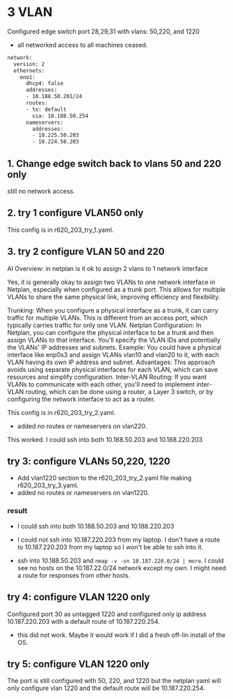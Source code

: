 # 3 VLAN

Configured edge switch port 28,29,31 with vlans: 50,220, and 1220

- all networked access to all machines ceased.

```bash
network:
  version: 2
  ethernets:
    eno1:
      dhcp4: false
      addresses:
      - 10.188.50.201/24    
      routes:
      - to: default
        via: 10.188.50.254
      nameservers:
        addresses:
        - 10.225.50.203
        - 10.224.50.203
```

## 1. Change edge switch back to vlans 50 and 220 only

still no network access.

## 2. try 1 configure VLAN50 only

This config is in r620_203_try_1.yaml.

## 3. try 2 configure VLAN 50 and 220

AI Overview: in netplan is it ok to assign 2 vlans to 1 network interface

Yes, it is generally okay to assign two VLANs to one network interface in Netplan, especially when configured as a trunk port. This allows for multiple VLANs to share the same physical link, improving efficiency and flexibility.

Trunking:
When you configure a physical interface as a trunk, it can carry traffic for multiple VLANs. This is different from an access port, which typically carries traffic for only one VLAN.
Netplan Configuration:
In Netplan, you can configure the physical interface to be a trunk and then assign VLANs to that interface. You'll specify the VLAN IDs and potentially the VLANs' IP addresses and subnets.
Example:
You could have a physical interface like enp0s3 and assign VLANs vlan10 and vlan20 to it, with each VLAN having its own IP address and subnet.
Advantages:
This approach avoids using separate physical interfaces for each VLAN, which can save resources and simplify configuration.
Inter-VLAN Routing:
If you want VLANs to communicate with each other, you'll need to implement inter-VLAN routing, which can be done using a router, a Layer 3 switch, or by configuring the network interface to act as a router.

This config is in r620_203_try_2.yaml.

- added no routes or nameservers on vlan220.

This worked. I could ssh into both 10.188.50.203 and 10.188.220.203

## try 3: configure VLANs 50,220, 1220

- Add vlan1220 section to the r620_203_try_2.yaml file making  r620_203_try_3.yaml.
- added no routes or nameservers on vlan1220.

### result

- I could ssh into both 10.188.50.203 and 10.188.220.203
- I could not ssh into 10.187.220.203 from my laptop.
I don't have a route to 10.187.220.203 from my laptop so I won't be able to ssh into it.

- ssh into 10.188.50.203 and `nmap -v -sn 10.187.220.0/24 | more`.
I could see no hosts on the 10.187.22.0/24 network except my own. I might need a route for responses from other hosts.

## try 4: configure VLAN 1220 only

Configured port 30 as untagged 1220 and configured only ip address 10.187.220.203 with a default route of 10.187.220.254.

- this did not work.  Maybe it would work if I did a fresh off-lin install of the OS.

## try 5: configure VLAN 1220 only

The port is still configured with 50, 220, and 1220 but the netplan yaml will only configure vlan 1220 and the default route will be 10.187.220.254.
